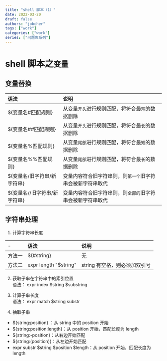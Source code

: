 ```yaml
---
title: "shell 脚本（1）"
date: 2022-03-20
draft: false
authors: "jobcher"
tags: ["work"]
categories: ["work"]
series: ["问题库系列"]
---
```


# shell 脚本之`变量`

## 变量替换

| 语法                         | 说明                                                       |
| :--------------------------- | :--------------------------------------------------------- |
| ${变量名#匹配规则}           | 从变量`开头`进行规则匹配，将符合最`短`的数据删除           |
| ${变量名##匹配规则}          | 从变量`开头`进行规则匹配，将符合最`长`的数据删除           |
| ${变量名%匹配规则}           | 从变量`尾部`进行规则匹配，将符合最`短`的数据删除           |
| ${变量名%%匹配规则}          | 从变量`尾部`进行规则匹配，将符合最`长`的数据删除           |
| ${变量名/旧字符串/新字符串}  | 变量内容符合旧字符串则，则`第一个`旧字符串会被新字符串取代 |
| ${变量名//旧字符串/新字符串} | 变量内容符合旧字符串则，则`全部的`旧字符串会被新字符串取代 |

## 字符串处理

1. 计算字符串长度

| -      | 语法                  | 说明                          |
| :----- | :-------------------- | :---------------------------- |
| 方法一 | ${#string}            | 无                            |
| 方法二 | expr length "$string" | string 有空格，则必须加双引号 |

2. 获取子串在字符串中的索引位置  
   语法： expr index $string $substring

3. 计算子串长度  
   语法： expr match $string substr

4. 抽取子串

- ${string:position} ：从 string 中的 position 开始
- ${string:position:length}：从 position 开始，匹配长度为 length
- ${string:-position}：从右边开始匹配
- ${string:(position)}：从左边开始匹配
- expr substr $string $position $length：从 position 开始，匹配长度为 length
